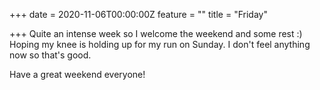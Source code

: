 +++
date = 2020-11-06T00:00:00Z
feature = ""
title = "Friday"

+++
Quite an intense week so I welcome the weekend and some rest :) Hoping my knee is holding up for my run on Sunday. I don't feel anything now so that's good.

Have a great weekend everyone!